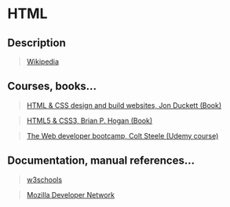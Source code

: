 # HTML

## Description

>[Wikipedia](https://en.wikipedia.org/wiki/HTML)

## Courses, books...

>[HTML & CSS design and build websites, Jon Duckett (Book)](../html-and-css-design-and-build-websites/hcdbw.md)

>[HTML5 & CSS3, Brian P. Hogan (Book)](../html-and-css3/hc.md)

>[The Web developer bootcamp, Colt Steele (Udemy course)](../the-web-developer-bootcamp/twdb.md)

## Documentation, manual references...

>[w3schools](https://www.w3schools.com/html/)

>[Mozilla Developer Network](https://developer.mozilla.org/en-US/docs/Web/HTML)
